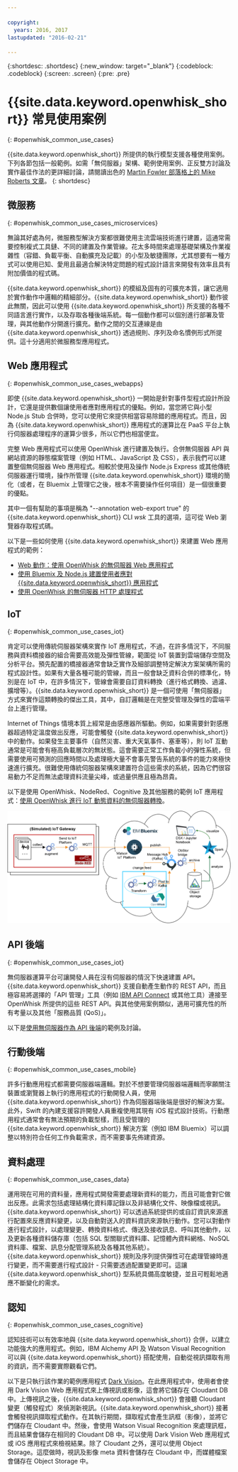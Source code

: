```yaml
---

copyright:
  years: 2016, 2017
lastupdated: "2016-02-21"

---
```


{:shortdesc: .shortdesc}
{:new_window: target="_blank"}
{:codeblock: .codeblock}
{:screen: .screen}
{:pre: .pre}

# {{site.data.keyword.openwhisk_short}} 常見使用案例
{: #openwhisk_common_use_cases}

{{site.data.keyword.openwhisk_short}} 所提供的執行模型支援各種使用案例。下列各節包括一般範例。如需「無伺服器」架構、範例使用案例、正反雙方討論及實作最佳作法的更詳細討論，請閱讀出色的 [Martin Fowler 部落格上的 Mike Roberts 文章](https://martinfowler.com/articles/serverless.html)。
{: shortdesc}

## 微服務
{: #openwhisk_common_use_cases_microservices}

無論其好處為何，微服務型解決方案都很難使用主流雲端技術進行建置，這通常需要控制複式工具鏈、不同的建置及作業管線。花太多時間來處理基礎架構及作業複雜性（容錯、負載平衡、自動擴充及記載）的小型及敏捷團隊，尤其想要有一種方式可以使用已知、愛用且最適合解決特定問題的程式設計語言來開發有效率且具有附加價值的程式碼。 

{{site.data.keyword.openwhisk_short}} 的模組及固有的可擴充本質，讓它適用於實作動作中邏輯的精細部分。{{site.data.keyword.openwhisk_short}} 動作彼此無關，因此可以使用 {{site.data.keyword.openwhisk_short}} 所支援的各種不同語言進行實作，以及存取各種後端系統。每一個動作都可以個別進行部署及管理，與其他動作分開進行擴充。動作之間的交互連線是由 {{site.data.keyword.openwhisk_short}} 透過規則、序列及命名慣例形式所提供。這十分適用於微服務型應用程式。

## Web 應用程式
{: #openwhisk_common_use_cases_webapps}

即使 {{site.data.keyword.openwhisk_short}} 一開始是針對事件型程式設計所設計，它還是提供數個讓使用者應對應用程式的優點。例如，當您將它與小型 Node.js Stub 合併時，您可以使用它來提供相當容易除錯的應用程式。而且，因為 {{site.data.keyword.openwhisk_short}} 應用程式的運算比在 PaaS 平台上執行伺服器處理程序的運算少很多，所以它們也相當便宜。 

完整 Web 應用程式可以使用 OpenWhisk 進行建置及執行。合併無伺服器 API 與網站資源的靜態檔案管理（例如 HTML、JavaScript 及 CSS），表示我們可以建置整個無伺服器 Web 應用程式。相較於使用及操作 Node.js Express 或其他傳統伺服器運行環境，操作所管理 {{site.data.keyword.openwhisk_short}} 環境的簡化（或者，在 Bluemix 上管理它之後，根本不需要操作任何項目）是一個很重要的優點。

其中一個有幫助的事項是稱為 "--annotation web-export true" 的 {{site.data.keyword.openwhisk_short}} CLI *wsk* 工具的選項，這可從 Web 瀏覽器存取程式碼。

以下是一些如何使用 {{site.data.keyword.openwhisk_short}} 來建置 Web 應用程式的範例：
- [Web 動作：使用 OpenWhisk 的無伺服器 Web 應用程式](https://medium.com/openwhisk/web-actions-serverless-web-apps-with-openwhisk-f21db459f9ba)
- [使用 Bluemix 及 Node.js 建置使用者應對 {{site.data.keyword.openwhisk_short}} 應用程式](https://www.ibm.com/developerworks/cloud/library/cl-openwhisk-node-bluemix-user-facing-app/index.html)
- [使用 OpenWhisk 的無伺服器 HTTP 處理程式](https://medium.com/openwhisk/serverless-http-handlers-with-openwhisk-90a986cc7cdd)

## IoT
{: #openwhisk_common_use_cases_iot}

肯定可以使用傳統伺服器架構來實作 IoT 應用程式，不過，在許多情況下，不同服務與資料橋接器的組合需要高效能及彈性管線，範圍從 IoT 裝置到雲端儲存空間及分析平台。預先配置的橋接器通常會缺乏實作及細部調整特定解決方案架構所需的程式設計性。如果有大量各種可能的管線，而且一般會缺乏資料合併的標準化，特別是在 IoT 中，在許多情況下，管線會需要自訂資料轉換（進行格式轉換、過濾、擴增等）。{{site.data.keyword.openwhisk_short}} 是一個可使用「無伺服器」方式來實作這類轉換的傑出工具，其中，自訂邏輯是在完整受管理及彈性的雲端平台上進行管理。

Internet of Things 情境本質上經常是由感應器所驅動。例如，如果需要針對感應器超過特定溫度做出反應，可能會觸發 {{site.data.keyword.openwhisk_short}} 中的動作。如果發生主要事件（自然災害、重大天氣事件、塞車等），則 IoT 互動通常是可能會有極高負載層次的無狀態。這會需要正常工作負載小的彈性系統，但需要使用可預測的回應時間以及處理極大量不會事先警告系統的事件的能力來極快速進行擴充。很難使用傳統伺服器架構來建置符合這些需求的系統，因為它們很容易動力不足而無法處理資料流量尖峰，或過量供應且極為昂貴。

以下是使用 OpenWhisk、NodeRed、Cognitive 及其他服務的範例 IoT 應用程式：[使用 OpenWhisk 進行 IoT 動態資料的無伺服器轉換](https://medium.com/openwhisk/serverless-transformation-of-iot-data-in-motion-with-openwhisk-272e36117d6c#.akt3ocjdt)。

![IoT 解決方案架構範例](images/IoT_solution_architecture_example.png)

## API 後端
{: #openwhisk_common_use_cases_iot}

無伺服器運算平台可讓開發人員在沒有伺服器的情況下快速建置 API。{{site.data.keyword.openwhisk_short}} 支援自動產生動作的 REST API，而且極容易將選擇的「API 管理」工具（例如 [IBM API Connect](https://www-03.ibm.com/software/products/en/api-connect) 或其他工具）連接至 OpenWhisk 所提供的這些 REST API。與其他使用案例類似，適用可擴充性的所有考量以及其他「服務品質 (QoS)」。 

以下是[使用無伺服器作為 API 後端](https://martinfowler.com/articles/serverless.html#ACoupleOfExamples)的範例及討論。

## 行動後端
{: #openwhisk_common_use_cases_mobile}

許多行動應用程式都需要伺服器端邏輯。對於不想要管理伺服器端邏輯而寧願關注裝置或瀏覽器上執行的應用程式的行動開發人員，使用 {{site.data.keyword.openwhisk_short}} 作為伺服器端後端是很好的解決方案。此外，Swift 的內建支援容許開發人員重複使用其現有 iOS 程式設計技術。行動應用程式通常會有無法預期的負載型樣，而且受管理的 {{site.data.keyword.openwhisk_short}} 解決方案（例如 IBM Bluemix）可以調整以特別符合任何工作負載需求，而不需要事先佈建資源。

## 資料處理
{: #openwhisk_common_use_cases_data}

運用現在可用的資料量，應用程式開發需要處理新資料的能力，而且可能會對它做出反應。此需求包括處理結構化資料庫記錄以及非結構化文件、映像檔或視訊。{{site.data.keyword.openwhisk_short}} 可以透過系統提供的或自訂資訊來源進行配置來反應資料變更，以及自動對送入的資料資訊來源執行動作。您可以對動作進行程式設計，以處理變更、轉換資料格式、傳送及接收訊息、呼叫其他動作，以及更新各種資料儲存庫（包括 SQL 型關聯式資料庫、記憶體內資料網格、NoSQL 資料庫、檔案、訊息分配管理系統及各種其他系統）。{{site.data.keyword.openwhisk_short}} 規則及序列提供彈性可在處理管線時進行變更，而不需要進行程式設計 - 只需要透過配置變更即可。這讓 {{site.data.keyword.openwhisk_short}} 型系統具備高度敏捷，並且可輕鬆地適應不斷變化的需求。

## 認知
{: #openwhisk_common_use_cases_cognitive}

認知技術可以有效率地與 {{site.data.keyword.openwhisk_short}} 合併，以建立功能強大的應用程式。例如，IBM Alchemy API 及 Watson Visual Recognition 可以與 {{site.data.keyword.openwhisk_short}} 搭配使用，自動從視訊擷取有用的資訊，而不需要實際觀看它們。 

以下是只執行該作業的範例應用程式 [Dark Vision](https://github.com/IBM-Bluemix/openwhisk-darkvisionapp)。在此應用程式中，使用者會使用 Dark Vision Web 應用程式來上傳視訊或影像，這會將它儲存在 Cloudant DB 中。上傳視訊之後，{{site.data.keyword.openwhisk_short}} 會接聽 Cloudant 變更（觸發程式）來偵測新視訊。{{site.data.keyword.openwhisk_short}} 接著會觸發視訊擷取程式動作。在其執行期間，擷取程式會產生訊框（影像），並將它們儲存在 Cloudant 中。然後，會使用 Watson Visual Recognition 來處理訊框，而且結果會儲存在相同的 Cloudant DB 中。可以使用 Dark Vision Web 應用程式或 iOS 應用程式來檢視結果。除了 Cloudant 之外，還可以使用 Object Storage。這麼做時，視訊及影像 meta 資料會儲存在 Cloudant 中，而媒體檔案會儲存在 Object Storage 中。
